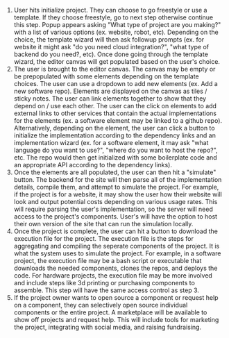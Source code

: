 1. User hits initialize project. They can choose to go freestyle or use a template. If they choose freestyle, go to next step otherwise continue this step. Popup appears asking "What type of project are you making?" with a list of various options (ex. website, robot, etc). Depending on the choice, the template wizard will then ask followup prompts (ex. for website it might ask "do you need cloud integration?", "what type of backend do you need?, etc). Once done going through the template wizard, the editor canvas will get populated based on the user's choice.
2. The user is brought to the editor canvas. The canvas may be empty or be prepopulated with some elements depending on the template choices. The user can use a dropdown to add new elements (ex. Add a new software repo). Elements are displayed on the canvas as tiles / sticky notes. The user can link elements together to show that they depend on / use each other. The user can the click on elements to add external links to other services that contain the actual implementations for the elements (ex. a software element may be linked to a github repo). Alternatively, depending on the element, the user can click a button to initialize the implementation according to the dependency links and an implementation wizard (ex. for a software element, it may ask "what language do you want to use?", "where do you want to host the repo?", etc. The repo would then get initialized with some boilerplate code and an appropriate API according to the dependency links).
3. Once the elements are all populated, the user can then hit a "simulate" button. The backend for the site will then parse all of the implementation details, compile them, and attempt to simulate the project. For example, if the project is for a website, it may show the user how their website will look and output potential costs depending on various usage rates. This will require parsing the user's implementation, so the server will need access to the project's components. User's will have the option to host their own version of the site that can run the simulation locally. 
4. Once the project is complete, the user can hit a button to download the execution file for the project. The execution file is the steps for aggregating and compiling the seperate components of the project. It is what the system uses to simulate the project. For example, in a software project, the execution file may be a bash script or executable that downloads the needed components, clones the repos, and deploys the code. For hardware projects, the execution file may be more involved and include steps like 3d printing or purchasing components to assemble. This step will have the same access control as step 3.
5. If the project owner wants to open source a component or request help on a component, they can selectively open source individual components or the entire project. A marketplace will be available to show off projects and request help. This will include tools for marketing the project, integrating with social media, and raising fundraising.